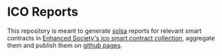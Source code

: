 # ICO Reports

This repository is meant to generate [solsa](https://github.com/enhancedsociety/solsa) reports for relevant smart contracts in [Enhanced Society's ico smart contract collection](https://github.com/enhancedsociety/ico), aggregate them and publish them on [github pages](https://enhancedsociety.github.io/ico-reports/).